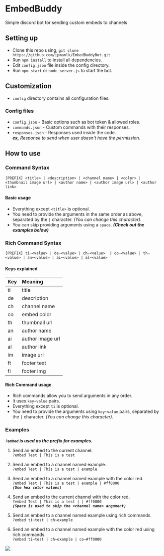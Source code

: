 # EmbedBuddy
Simple discord bot for sending custom embeds to channels 

## Setting up
- Clone this repo using,
`git clone https://github.com/ipmanlk/EmbedBuddyBot.git`
- Run `npm install` to install all dependencies.
- Edit `config.json` file inside the config directory.
- Run `npm start` or `node server.js` to start the bot.

## Customization
- `config` directory contains all configuration files.

### Config files
- `config.json` - Basic options such as bot token & allowed roles.
- `commands.json` - Custom commands with their responses.
- `responses.json` - Responses used inside the code.  
  ***ex,*** *Response to send when user doesn't have the permission.*

## How to use
### Command Syntax
`[PREFIX] <title> | <description> | <channel name> | <color> | <thumbnail image url> | <author name> | <author image url> | <author link>`

#### Basic usage
- Everything except `<title>` is optional.
- You need to provide the arguments in the same order as above, separated by the `|` character.  *(You can change this character)*.
- You can skip providing arguments using a `space`. ***(Check out the examples below)***

### Rich Command Syntax
`[PREFIX] ti~<value> | de~<value> | ch~<value>  | co~<value> | th~<value> | an~<value> | ai~<value> | al~<value>`

#### Keys explained
| Key|      Meaning     |
| :--| :----------------|
| ti | title            |
| de | description      |
| ch | channel name     |
| co | embed color      |
| th | thumbnail url    |
| an | author name      |
| ai | author image url |
| al | author link      |
| im | image url        |
| ft | footer text      |
| fi | footer img       |

#### Rich Command usage
- Rich commands allow you to send arguments in any order.
- It uses `key~value` pairs.
- Everything except `ti` is optional.
- You need to provide the arguments using `key~value` pairs, separated by the `|` character.  *(You can change this character)*.

### Examples
***`?embed` is used as the prefix for examples.***

1. Send an embed to the current channel.  
`?embed Test | This is a test`
  
2. Send an embed to a channel named example.  
  `?embed Test | This is a test | example`
  
3. Send an embed to a channel named example with the color red.  
 `?embed Test | This is a test | example | #ff0000`  
  ***`(Use hex color values)`***

4. Send an embed to the current channel with the color red.  
  `?embed Test | This is a test | | #ff0000`  
  ***`(Space is used to skip the <channel name> argument)`***

5. Send an embed to a channel named example using rich commands.  
  `?embed ti~test | ch~example`

6. Send an embed to a channel named example with the color red using rich commands.  
  `?embed ti~test | ch~example | co~#ff0000`
  
  <a href="https://www.patreon.com/ipmanlk">
    <img src="https://c5.patreon.com/external/logo/become_a_patron_button.png">
  </a>
